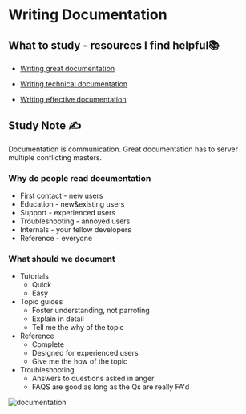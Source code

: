 # Writing Documentation

## What to study - resources I find helpful📚

- [Writing great documentation](https://www.youtube.com/watch?v=z3fRu9pkuXE)

- [Writing technical documentation](https://www.youtube.com/watch?v=d6Cs11AZqV4)
- [Writing effective documentation](https://www.youtube.com/watch?v=R6zeikbTgVc)

## Study Note ✍️

Documentation is communication. Great documentation has to server multiple conflicting masters.

### Why do people read documentation

- First contact - new users
- Education - new&existing users
- Support - experienced users
- Troubleshooting - annoyed users
- Internals - your fellow developers
- Reference - everyone

### What should we document

- Tutorials 
  - Quick 
  - Easy 
- Topic guides
  - Foster understanding, not parroting
  - Explain in detail
  - Tell me the why of the topic
- Reference
  - Complete
  - Designed for experienced users
  - Give me the how of the topic
- Troubleshooting
  - Answers to questions asked in anger
  - FAQS are good as long as the Qs are really FA'd

![documentation]([https://github.com/erinchocolate/teach-myself-cs/tree/master/Skills/Images](https://github.com/erinchocolate/teach-myself-cs/blob/master/Skills/Images/documentation.PNG))
